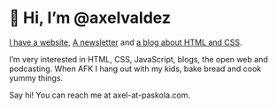 # 👋 Hi, I’m @axelvaldez

[I have a website](https://axelvaldez.mx), [A newsletter](https://theheadphonist.com) and [a blog about HTML and CSS](https://htmlycss.com).

I’m very interested in HTML, CSS, JavaScript, blogs, the open web and podcasting. When AFK I hang out with my kids, bake bread and cook yummy things.

Say hi! You can reach me at axel-at-paskola.com.

<!---
axelvaldez/axelvaldez is a ✨ special ✨ repository because its `README.md` (this file) appears on your GitHub profile.
You can click the Preview link to take a look at your changes.
--->

